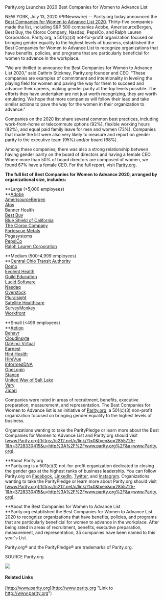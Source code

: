 Parity.org Launches 2020 Best Companies for Women to Advance List  

NEW YORK, July 13, 2020 /PRNewswire/ -- Parity.org today announced the [Best Companies for Women to Advance List 2020](https://c212.net/c/link/?t=0&l=en&o=2855725-1&h=2255978691&u=https%3A%2F%2Fwww.parity.org%2Fthe-list%2F&a=Best+Companies+for+Women+to+Advance+List+2020). Thirty-five companies made the list, including S&P 500 companies Adobe, AmerisourceBergen, Best Buy, the Clorox Company, Nasdaq, PepsiCo, and Ralph Lauren Corporation. Parity.org, a 501(c)(3) not-for-profit organization focused on bringing gender equality to the highest levels of business, established the Best Companies for Women to Advance List to recognize organizations that have benefits, policies, and programs that are particularly beneficial for women to advance in the workplace.

"We are thrilled to announce the Best Companies for Women to Advance List 2020," said Cathrin Stickney, Parity.org founder and CEO. "These companies are examples of commitment and intentionality in leveling the playing field for women and paving the way for them to succeed and advance their careers, making gender parity at the top levels possible. The efforts they have undertaken are not just worth recognizing, they are worth emulating. We hope that more companies will follow their lead and take similar actions to pave the way for the women in their organization to advance."

Companies on the 2020 list share several common best practices, including work-from-home or telecommute options (92%), flexible working hours (82%), and equal paid family leave for men and women (73%). Companies that made the list were also very likely to measure and report on gender parity to the executive team (95%) and/or board (68%).

Among these companies, there was also a strong relationship between having gender parity on the board of directors and having a female CEO. Where more than 50% of board directors are composed of women, we found 67% have a female CEO. For the full report, visit [Parity.org](https://c212.net/c/link/?t=0&l=en&o=2855725-1&h=2949819292&u=http%3A%2F%2Fparity.org%2Fthe-list%2F&a=Parity.org).

**The full list of Best Companies for Women to Advance 2020, arranged by organizational size, includes:**

**Large (>5,000 employees)  
**[Adobe](https://c212.net/c/link/?t=0&l=en&o=2855725-1&h=3592734917&u=https%3A%2F%2Fwww.adobe.com%2F&a=Adobe)   
[AmerisourceBergen](https://c212.net/c/link/?t=0&l=en&o=2855725-1&h=633073886&u=https%3A%2F%2Fwww.amerisourcebergen.com%2F&a=AmerisourceBergen)   
[Atos](https://c212.net/c/link/?t=0&l=en&o=2855725-1&h=1442287394&u=https%3A%2F%2Fatos.net%2Fen&a=Atos)   
[Banner Health](https://c212.net/c/link/?t=0&l=en&o=2855725-1&h=1071950125&u=https%3A%2F%2Fwww.bannerhealth.com%2F&a=Banner+Health)  
[Best Buy](https://c212.net/c/link/?t=0&l=en&o=2855725-1&h=496341221&u=https%3A%2F%2Fwww.bestbuy.com%2F&a=Best+Buy)   
[Blue Shield of California](https://c212.net/c/link/?t=0&l=en&o=2855725-1&h=3468967772&u=https%3A%2F%2Fwww.blueshieldca.com%2F&a=Blue+Shield+of+California)  
[The Clorox Company](https://c212.net/c/link/?t=0&l=en&o=2855725-1&h=1223862734&u=https%3A%2F%2Fwww.thecloroxcompany.com%2F&a=The+Clorox+Company)   
[Fortescue Metals](https://c212.net/c/link/?t=0&l=en&o=2855725-1&h=2402952390&u=https%3A%2F%2Fwww.fmgl.com.au%2F&a=Fortescue+Metals)   
[Pegasystems](https://c212.net/c/link/?t=0&l=en&o=2855725-1&h=3523450143&u=https%3A%2F%2Fwww.pega.com%2F&a=Pegasystems)   
[PepsiCo](https://c212.net/c/link/?t=0&l=en&o=2855725-1&h=2618492086&u=https%3A%2F%2Fwww.pepsico.com%2F&a=PepsiCo)   
[Ralph Lauren Corporation](https://c212.net/c/link/?t=0&l=en&o=2855725-1&h=708853666&u=https%3A%2F%2Fwww.ralphlauren.com%2F&a=Ralph+Lauren+Corporation) 

**Medium (500-4,999 employees)  
**[Central Ohio Transit Authority](https://c212.net/c/link/?t=0&l=en&o=2855725-1&h=4090490291&u=https%3A%2F%2Fwww.cota.com%2F&a=Central+Ohio+Transit+Authority)   
[Domo](https://c212.net/c/link/?t=0&l=en&o=2855725-1&h=2661704074&u=https%3A%2F%2Fwww.domo.com%2F&a=Domo)   
[Evolent Health](https://c212.net/c/link/?t=0&l=en&o=2855725-1&h=2671039355&u=https%3A%2F%2Fwww.evolenthealth.com%2F&a=Evolent+Health)   
[Guild Education](https://c212.net/c/link/?t=0&l=en&o=2855725-1&h=1199281825&u=https%3A%2F%2Fwww.guildeducation.com%2F&a=Guild+Education)  
[Lucid Software](https://c212.net/c/link/?t=0&l=en&o=2855725-1&h=2589831520&u=https%3A%2F%2Fwww.golucid.co%2F&a=Lucid+Software)  
[Nasdaq](https://c212.net/c/link/?t=0&l=en&o=2855725-1&h=2742407970&u=https%3A%2F%2Fwww.nasdaq.com%2F&a=Nasdaq)   
[Overstock](https://c212.net/c/link/?t=0&l=en&o=2855725-1&h=3944865546&u=https%3A%2F%2Fwww.overstock.com%2F&a=Overstock)   
[Pluralsight](https://c212.net/c/link/?t=0&l=en&o=2855725-1&h=3128658664&u=https%3A%2F%2Fwww.pluralsight.com%2F&a=Pluralsight)   
[Satellite Healthcare](https://c212.net/c/link/?t=0&l=en&o=2855725-1&h=895963661&u=https%3A%2F%2Fwww.satellitehealth.com%2F&a=Satellite+Healthcare)  
[SurveyMonkey](https://c212.net/c/link/?t=0&l=en&o=2855725-1&h=954727435&u=https%3A%2F%2Fwww.surveymonkey.com%2F&a=SurveyMonkey)   
[Workfront](https://c212.net/c/link/?t=0&l=en&o=2855725-1&h=2062293423&u=https%3A%2F%2Fwww.workfront.com%2F&a=Workfront)

**Small (<499 employees)  
**[Aetion](https://c212.net/c/link/?t=0&l=en&o=2855725-1&h=3686179836&u=https%3A%2F%2Fwww.aetion.com%2F&a=Aetion)  
[Behavr](https://c212.net/c/link/?t=0&l=en&o=2855725-1&h=2420807496&u=https%3A%2F%2Fbehavr.com%2F&a=Behavr)  
[CloudInsyte](https://c212.net/c/link/?t=0&l=en&o=2855725-1&h=1298275861&u=https%3A%2F%2Fcloudinsyte.com%2F&a=CloudInsyte)  
[DaVinci Virtual](https://c212.net/c/link/?t=0&l=en&o=2855725-1&h=4238059575&u=https%3A%2F%2Fwww.davincivirtual.com%2F&a=DaVinci+Virtual)  
[Earnest](https://c212.net/c/link/?t=0&l=en&o=2855725-1&h=1323768433&u=https%3A%2F%2Fwww.earnest.com%2F&a=Earnest)  
[Hint Health](https://c212.net/c/link/?t=0&l=en&o=2855725-1&h=3992515660&u=https%3A%2F%2Fwww.hint.com%2F&a=Hint+Health)  
[HireVue](https://c212.net/c/link/?t=0&l=en&o=2855725-1&h=3453446599&u=https%3A%2F%2Fwww.hirevue.com%2F&a=HireVue)  
[InformedDNA](https://c212.net/c/link/?t=0&l=en&o=2855725-1&h=2747338018&u=https%3A%2F%2Finformeddna.com%2F&a=InformedDNA)  
[OneLogin](https://c212.net/c/link/?t=0&l=en&o=2855725-1&h=4187146845&u=https%3A%2F%2Fwww.onelogin.com%2F&a=OneLogin)  
[Stance](https://c212.net/c/link/?t=0&l=en&o=2855725-1&h=3335305518&u=https%3A%2F%2Fwww.stance.com%2F&a=Stance)  
[United Way of Salt Lake](https://c212.net/c/link/?t=0&l=en&o=2855725-1&h=2288920865&u=https%3A%2F%2Fuw.org%2F&a=United+Way+of+Salt+Lake)  
[Very](https://c212.net/c/link/?t=0&l=en&o=2855725-1&h=3412200119&u=https%3A%2F%2Fwww.verypossible.com%2F&a=Very)  
[Zipari](https://c212.net/c/link/?t=0&l=en&o=2855725-1&h=478665171&u=https%3A%2F%2Fwww.zipari.com%2F&a=Zipari)

Companies were rated in areas of recruitment, benefits, executive preparation, measurement, and representation. The Best Companies for Women to Advance list is an initiative of [](https://c212.net/c/link/?t=0&l=en&o=2855725-1&h=3591485171&u=http%3A%2F%2Fparity.org%2F&a=%C2%A0) [Parity.org](https://c212.net/c/link/?t=0&l=en&o=2855725-1&h=1061194870&u=http%3A%2F%2Fparity.org%2F&a=Parity.org), a 501(c)(3) non-profit organization focused on bringing gender equality to the highest levels of business.

Organizations wanting to take the ParityPledge or learn more about the Best Companies for Women to Advance List and Parity.org should visit [](https://c212.net/c/link/?t=0&l=en&o=2855725-1&h=2306528169&u=http%3A%2F%2Fwww.parity.org%2F&a=%C2%A0) [www.Parity.org](https://c212.net/c/link/?t=0&l=en&o=2855725-1&h=3728330415&u=http%3A%2F%2Fwww.parity.org%2F&a=www.Parity.org).

**About Parity.org  
**Parity.org is a 501(c)(3) not-for-profit organization dedicated to closing the gender gap at the highest ranks of business leadership. You can follow Parity.org on [](https://c212.net/c/link/?t=0&l=en&o=2855725-1&h=1289012087&u=https%3A%2F%2Fwww.facebook.com%2Fparitypledge&a=%C2%A0) [Facebook](https://c212.net/c/link/?t=0&l=en&o=2855725-1&h=282091298&u=https%3A%2F%2Fwww.facebook.com%2Fparitypledge&a=Facebook), [](https://c212.net/c/link/?t=0&l=en&o=2855725-1&h=1342908713&u=https%3A%2F%2Fwww.linkedin.com%2Fcompany%2F18153973%2F&a=%C2%A0) [LinkedIn](https://c212.net/c/link/?t=0&l=en&o=2855725-1&h=1313129524&u=https%3A%2F%2Fwww.linkedin.com%2Fcompany%2F18153973%2F&a=LinkedIn), [](https://c212.net/c/link/?t=0&l=en&o=2855725-1&h=469249368&u=https%3A%2F%2Ftwitter.com%2Fparitypledge&a=%C2%A0) [Twitter](https://c212.net/c/link/?t=0&l=en&o=2855725-1&h=1211189639&u=https%3A%2F%2Ftwitter.com%2Fparitypledge&a=Twitter), and [](https://c212.net/c/link/?t=0&l=en&o=2855725-1&h=1413335671&u=http%3A%2F%2Finstagram.com%2Fparitypledge&a=%C2%A0) [Instagram](https://c212.net/c/link/?t=0&l=en&o=2855725-1&h=3260261054&u=http%3A%2F%2Finstagram.com%2Fparitypledge&a=Instagram). Organizations wanting to take the ParityPledge or learn more about Parity.org should visit [](https://c212.net/c/link/?t=0&l=en&o=2855725-1&h=2306528169&u=http%3A%2F%2Fwww.parity.org%2F&a=%C2%A0) [www.Parity.org](https://c212.net/c/link/?t=0&l=en&o=2855725-1&h=3728330415&u=http%3A%2F%2Fwww.parity.org%2F&a=www.Parity.org).

**About the Best Companies for Women to Advance List  
**Parity.org established the Best Companies for Women to Advance List 2020 to recognize organizations that have benefits, policies, and programs that are particularly beneficial for women to advance in the workplace. After being rated in areas of recruitment, benefits, executive preparation, measurement, and representation, 35 companies have been named to this year's List.

Parity.org® and the ParityPledge® are trademarks of Parity.org.

SOURCE Parity.org

![](https://rt.prnewswire.com/rt.gif?NewsItemId=LA61307&Transmission_Id=202007130800PR_NEWS_USPR_____LA61307&DateId=20200713)

#### Related Links

[http://www.parity.org](http://www.parity.org "Link to http://www.parity.org")